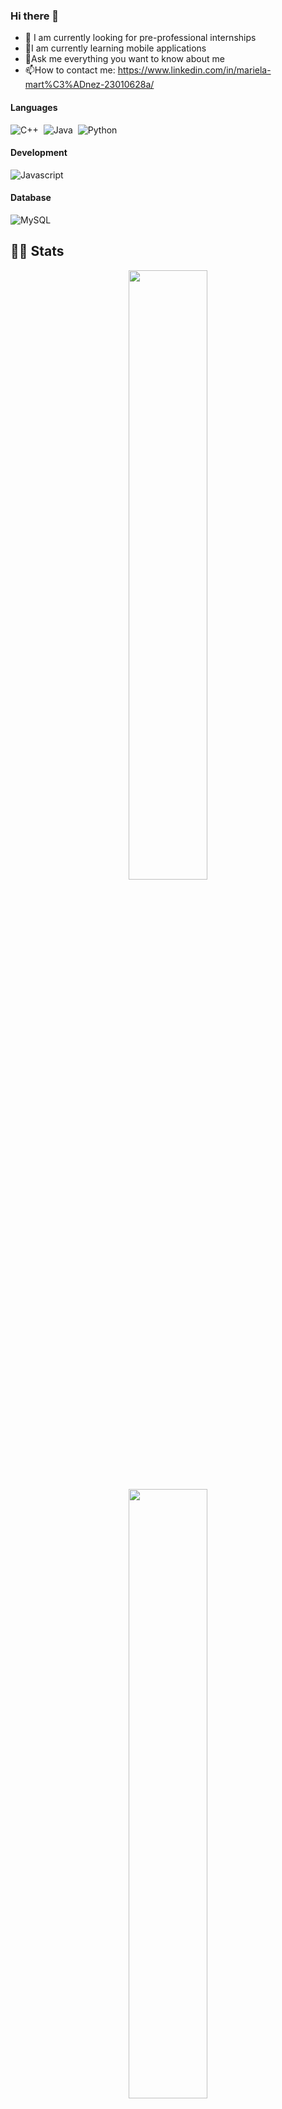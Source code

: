 ### Hi there 👋

- 🔭 I am currently looking for pre-professional internships
- 🌱I am currently learning mobile applications
- 💬Ask me everything you want to know about me
- 📫How to contact me: https://www.linkedin.com/in/mariela-mart%C3%ADnez-23010628a/

#### Languages

![C++](https://img.shields.io/badge/-C++-05122A?style=flat&logo=C%2B%2B&logoColor=00599C)&nbsp;
![Java](https://img.shields.io/badge/Java-%23150458.svg?style=flat&logo=java&logoColor=orange)&nbsp;
![Python](https://img.shields.io/badge/-Python-05122A?style=flat&logo=python)&nbsp;

#### Development

![Javascript](https://img.shields.io/badge/JavaScript-F7DF1E?style=flat&logo=javascript&logoColor=black)&nbsp;

#### Database

![MySQL](https://img.shields.io/badge/MySQL-00000F?style=flat&logo=mysql&logoColor=white)&nbsp;


</td>
    <td>
  
## 📄📜 Stats


<p align="center">
  <img width="50%" src="https://github-readme-stats.vercel.app/api?username=Mariela-1&theme=shadow_red&show_icons=true" />
 </br>
  <img width="50%" src="https://github-readme-streak-stats.herokuapp.com?user=Mariela-1&theme=radical&mode=weekly"/>
 </br>
  <img width="50%" src="https://github-readme-stats.vercel.app/api/top-langs/?username=Mariela-1&langs_count=7&layout=compact&theme=shadow_red" />
</p>
     
  </td>
 </tr>
</table>
